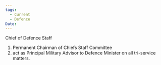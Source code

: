 ```yaml
---
tags:
  - Current
  - Defence
Date:
---
```

Chief of Defence Staff
1. Permanent Chairman of Chiefs Staff Committee
2. act as Principal Military Advisor to Defence Minister on all tri-service matters.